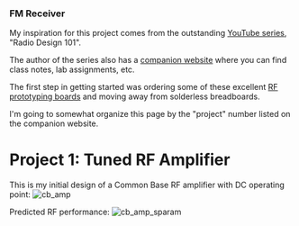 ### FM Receiver
My inspiration for this project comes from the outstanding [YouTube series](https://www.youtube.com/watch?v=r_p7AHsSOdw&list=PL9Ox3wpnB0kqekAyz6blg4YdvoEMoJNJY), "Radio Design 101". 

The author of the series also has a [companion website](https://ecefiles.org/rf-design/) where you can find class notes, lab assignments, etc. 

The first step in getting started was ordering some of these excellent [RF prototyping boards](https://github.com/maelh/radio-frequency-prototype-boards/tree/main) and moving away from solderless breadboards. 

I'm going to somewhat organize this page by the "project" number listed on the companion website. 

# Project 1: Tuned RF Amplifier

This is my initial design of a Common Base RF amplifier with DC operating point: 
![cb_amp](https://github.com/user-attachments/assets/02ed81b2-87ec-4be7-87fa-f3cb74385aaf)

Predicted RF performance: 
![cb_amp_sparam](https://github.com/user-attachments/assets/4583d7ae-c089-40c1-800d-a73366224222)
